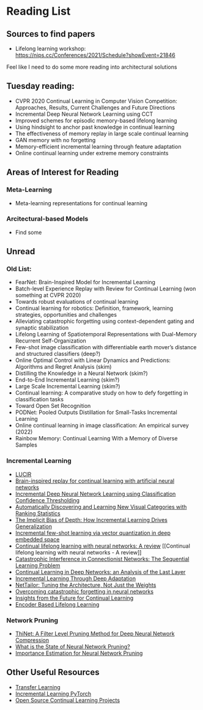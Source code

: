# Reading List
## Sources to find papers
- Lifelong learning workshop: https://nips.cc/Conferences/2021/Schedule?showEvent=21846

Feel like I need to do some more reading into architectural solutions

## Tuesday reading:
- CVPR 2020 Continual Learning in Computer Vision Competition: Approaches, Results, Current Challenges and Future Directions
- Incremental Deep Neural Network Learning using CCT
- Improved schemes for episodic memory-based lifelong learning
- Using hindsight to anchor past knowledge in continual learning
- The effectiveness of memory replay in large scale continual learning
- GAN memory with no forgetting
- Memory-efficient incremental learning through feature adaptation
- Online continual learning under extreme memory constraints

## Areas of Interest for Reading
### Meta-Learning
- Meta-learning representations for continual learning

### Arcitectural-based Models
- Find some

## Unread
### Old List:
- FearNet: Brain-Inspired Model for Incremental Learning
- Batch-level Experience Replay with Review for Continual Learning (won something at CVPR 2020)
- Towards robust evaluations of continual learning
- Continual learning for robotics: Definition, framework, learning strategies, opportunities and challenges
- Alleviating catastrophic forgetting using context-dependent gating and synaptic stabilization
- Lifelong Learning of Spatiotemporal Representations with Dual-Memory Recurrent Self-Organization
- Few-shot image classification with differentiable earth mover’s distance and structured classifiers (deep?)
- Online Optimal Control with Linear Dynamics and Predictions: Algorithms and Regret Analysis (skim)
- Distilling the Knowledge in a Neural Network (skim?)
- End-to-End Incremental Learning (skim?)
- Large Scale Incremental Learning (skim?)
- Continual learning: A comparative study on how to defy forgetting in classification tasks
- Toward Open Set Recognition
- PODNet: Pooled Outputs Distillation for Small-Tasks Incremental Learning
- Online continual learning in image classification: An empirical survey (2022)
- Rainbow Memory: Continual Learning With a Memory of Diverse Samples
### Incremental Learning
- [LUCIR](http://openaccess.thecvf.com/content_CVPR_2019/html/Hou_Learning_a_Unified_Classifier_Incrementally_via_Rebalancing_CVPR_2019_paper.html)
- [Brain-inspired replay for continual learning with artificial neural networks](https://www.nature.com/articles/s41467-020-17866-2.pdf)
- [Incremental Deep Neural Network Learning using Classification Confidence Thresholding](https://arxiv.org/abs/2106.11437)
- [Automatically Discovering and Learning New Visual Categories with Ranking Statistics](https://arxiv.org/abs/2002.05714)
- [The Implicit Bias of Depth: How Incremental Learning Drives Generalization](http://www.openreview.net/pdf?id=H1lj0nNFwB)
- [Incremental few-shot learning via vector quantization in deep embedded space](https://openreview.net/pdf?id=3SV-ZePhnZM)
- [Continual lifelong learning with neural networks: A review](https://www.sciencedirect.com/science/article/pii/S0893608019300231) [[Continual lifelong learning with neural networks - A review]]
- [Catastrophic Interference in Connectionist Networks: The Sequential Learning Problem](https://www.sciencedirect.com/science/article/abs/pii/S0079742108605368)
- [Continual Learning in Deep Networks: an Analysis of the Last Layer](https://arxiv.org/pdf/2106.01834.pdf)
- [Incremental Learning Through Deep Adaptation](https://openreview.net/pdf?id=ryj0790hb)
- [NetTailor: Tuning the Architecture, Not Just the Weights](https://arxiv.org/pdf/1907.00274v1.pdf)
- [Overcoming catastrophic forgetting in neural networks](https://arxiv.org/pdf/1612.00796.pdf)
- [Insights from the Future for Continual Learning](https://arxiv.org/pdf/2006.13748.pdf)
- [Encoder Based Lifelong Learning](https://openaccess.thecvf.com/content_iccv_2017/html/Rannen_Encoder_Based_Lifelong_ICCV_2017_paper.html)

### Network Pruning
- [ThiNet: A Filter Level Pruning Method for Deep Neural Network Compression](https://arxiv.org/abs/1707.06342)
- [What is the State of Neural Network Pruning?](https://arxiv.org/pdf/2003.03033.pdf)
- [Importance Estimation for Neural Network Pruning](https://openaccess.thecvf.com/content_CVPR_2019/papers/Molchanov_Importance_Estimation_for_Neural_Network_Pruning_CVPR_2019_paper.pdf)

## Other Useful Resources
* [Transfer Learning](https://cs231n.github.io/transfer-learning/)
* [Incremental Learning PyTorch](https://github.com/arthurdouillard/incremental_learning.pytorch)
* [Open Source Continual Learning Projects](https://awesomeopensource.com/projects/continual-learning)
